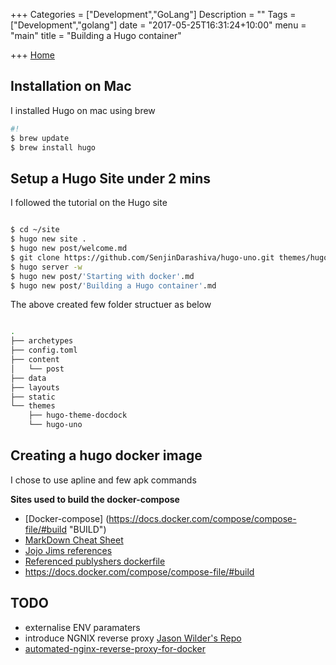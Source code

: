 +++
Categories = ["Development","GoLang"]
Description = ""
Tags = ["Development","golang"]
date = "2017-05-25T16:31:24+10:00"
menu = "main"
title = "Building a Hugo container"

+++
[Home](http://localhost:1313/)
## Installation on Mac

I installed Hugo on mac using brew
<!-- ```javascript
brew update
brew install hugo
```bash -->

```bash
#!
$ brew update
$ brew install hugo
```

## Setup a Hugo Site under 2 mins

I followed the tutorial on the Hugo site

```bash

$ cd ~/site
$ hugo new site .
$ hugo new post/welcome.md
$ git clone https://github.com/SenjinDarashiva/hugo-uno.git themes/hugo-uno
$ hugo server -w
$ hugo new post/'Starting with docker'.md
$ hugo new post/'Building a Hugo container'.md

```
The above created few folder structuer as below

```bash

.
├── archetypes
├── config.toml
├── content
│   └── post
├── data
├── layouts
├── static
└── themes
    ├── hugo-theme-docdock
    └── hugo-uno
```

## Creating a hugo docker image

I chose to use apline and few apk commands

**Sites used to build the docker-compose**

- [Docker-compose] (https://docs.docker.com/compose/compose-file/#build "BUILD")
- [MarkDown Cheat Sheet](https://github.com/adam-p/markdown-here/wiki/Markdown-Here-Cheatsheet "Cheat Sheet")
- [Jojo Jims references ](https://github.com/jojomi/docker-hugo)
- [ Referenced publyshers dockerfile ](https://hub.docker.com/r/publysher/hugo/~/dockerfile/)
- https://docs.docker.com/compose/compose-file/#build

## TODO
- externalise ENV paramaters
- introduce NGNIX reverse proxy [Jason Wilder's Repo ](https://github.com/jwilder/nginx-proxy)
- [automated-nginx-reverse-proxy-for-docker](http://jasonwilder.com/blog/2014/03/25/automated-nginx-reverse-proxy-for-docker/)
